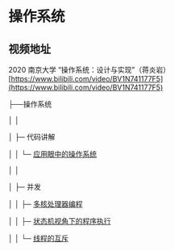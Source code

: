 # 操作系统

## 视频地址

 2020 南京大学 “操作系统：设计与实现”（蒋炎岩）[https://www.bilibili.com/video/BV1N741177F5](https://www.bilibili.com/video/BV1N741177F5)



├──操作系统

│ │

│ ├─ 代码讲解

│ │ └─ [ 应用眼中的操作系统](os/code/01) 

│ │

│ ├─ 并发

│ │ ├─ [ 多核处理器编程](os/class/01)

│ │ ├─ [ 状态机视角下的程序执行](os/class/02)

│ │ └─ [ 线程的互斥](os/class/03)